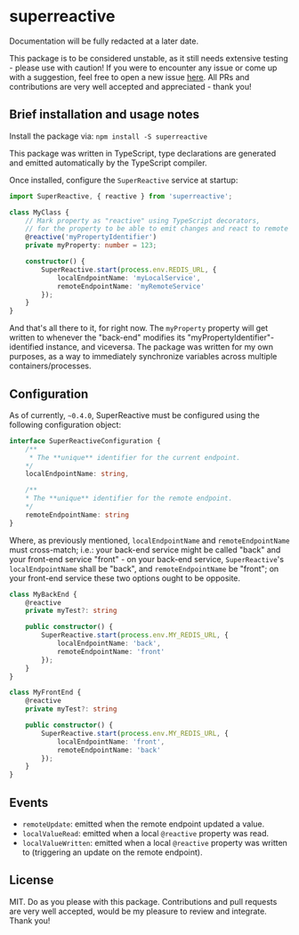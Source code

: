 # superreactive

Documentation will be fully redacted at a later date.

This package is to be considered unstable, as it still needs extensive testing - please use with caution!
If you were to encounter any issue or come up with a suggestion, feel free to open a new issue [here](https://github.com/Fehniix/superreactive/issues).
All PRs and contributions are very well accepted and appreciated - thank you!

## Brief installation and usage notes

Install the package via:
`npm install -S superreactive`

This package was written in TypeScript, type declarations are generated and emitted automatically by the TypeScript compiler.

Once installed, configure the `SuperReactive` service at startup:

```typescript
import SuperReactive, { reactive } from 'superreactive';

class MyClass {
    // Mark property as "reactive" using TypeScript decorators,
    // for the property to be able to emit changes and react to remote changes.
    @reactive('myPropertyIdentifier')
    private myProperty: number = 123;

    constructor() {
        SuperReactive.start(process.env.REDIS_URL, {
            localEndpointName: 'myLocalService',
            remoteEndpointName: 'myRemoteService'
        });
    }
}
```

And that's all there to it, for right now. The `myProperty` property will get written to whenever the "back-end" modifies its "myPropertyIdentifier"-identified instance, and viceversa. The package was written for my own purposes, as a way to immediately synchronize variables across multiple containers/processes.

## Configuration

As of currently, `~0.4.0`, SuperReactive must be configured using the following configuration object:

```typescript
interface SuperReactiveConfiguration {
    /**
     * The **unique** identifier for the current endpoint.
    */
    localEndpointName: string,

    /**
    * The **unique** identifier for the remote endpoint.
    */
    remoteEndpointName: string
}
```

Where, as previously mentioned, `localEndpointName` and `remoteEndpointName` must cross-match; i.e.: your back-end service might be called "back" and your front-end service "front" - on your back-end service, `SuperReactive`'s `localEndpointName` shall be "back", and `remoteEndpointName` be "front"; on your front-end service these two options ought to be opposite.

```typescript
class MyBackEnd {
    @reactive
    private myTest?: string

    public constructor() {
        SuperReactive.start(process.env.MY_REDIS_URL, {
            localEndpointName: 'back',
            remoteEndpointName: 'front'
        });
    }
}

class MyFrontEnd {
    @reactive
    private myTest?: string

    public constructor() {
        SuperReactive.start(process.env.MY_REDIS_URL, {
            localEndpointName: 'front',
            remoteEndpointName: 'back'
        });
    }
}
```

## Events

- `remoteUpdate`: emitted when the remote endpoint updated a value.
- `localValueRead`: emitted when a local `@reactive` property was read.
- `localValueWritten`: emitted when a local `@reactive` property was written to (triggering an update on the remote endpoint).

## License

MIT. Do as you please with this package. Contributions and pull requests are very well accepted, would be my pleasure to review and integrate. Thank you!
